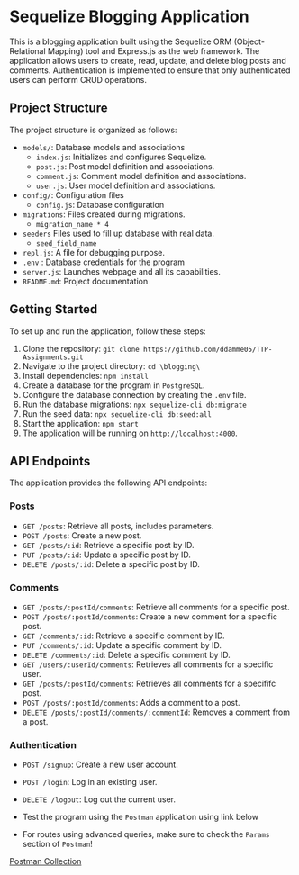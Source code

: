 # Sequelize Blogging Application

This is a blogging application built using the Sequelize ORM (Object-Relational Mapping) tool and Express.js as the web framework. The application allows users to create, read, update, and delete blog posts and comments. Authentication is implemented to ensure that only authenticated users can perform CRUD operations.

## Project Structure

The project structure is organized as follows:

- `models/`: Database models and associations
  - `index.js`: Initializes and configures Sequelize.
  - `post.js`: Post model definition and associations.
  - `comment.js`: Comment model definition and associations.
  - `user.js`: User model definition and associations.
- `config/`: Configuration files
  - `config.js`: Database configuration
- `migrations`: Files created during migrations.
  - `migration_name * 4`
- `seeders` Files used to fill up database with real data.
  - `seed_field_name`
- `repl.js`: A file for debugging purpose.
- `.env` : Database credentials for the program
- `server.js`: Launches webpage and all its capabilities. 
- `README.md`: Project documentation

## Getting Started

To set up and run the application, follow these steps:

1. Clone the repository: `git clone https://github.com/ddamme05/TTP-Assignments.git`
2. Navigate to the project directory: `cd \blogging\`
3. Install dependencies: `npm install`
4. Create a database for the program in `PostgreSQL`.
5. Configure the database connection by creating the `.env` file.
6. Run the database migrations: `npx sequelize-cli db:migrate`
7. Run the seed data: `npx sequelize-cli db:seed:all`
8. Start the application: `npm start`
9. The application will be running on `http://localhost:4000`.

## API Endpoints

The application provides the following API endpoints:

### Posts

- `GET /posts`: Retrieve all posts, includes parameters.
- `POST /posts`: Create a new post.
- `GET /posts/:id`: Retrieve a specific post by ID.
- `PUT /posts/:id`: Update a specific post by ID.
- `DELETE /posts/:id`: Delete a specific post by ID.

### Comments

- `GET /posts/:postId/comments`: Retrieve all comments for a specific post.
- `POST /posts/:postId/comments`: Create a new comment for a specific post.
- `GET /comments/:id`: Retrieve a specific comment by ID.
- `PUT /comments/:id`: Update a specific comment by ID.
- `DELETE /comments/:id`: Delete a specific comment by ID.
- `GET /users/:userId/comments`: Retrieves all comments for a specific user.
- `GET /posts/:postId/comments`: Retrieves all comments for a specififc post.
- `POST /posts/:postId/comments`: Adds a comment to a post.
- `DELETE /posts/:postId/comments/:commentId`: Removes a comment from a post.

### Authentication

- `POST /signup`: Create a new user account.
- `POST /login`: Log in an existing user.
- `DELETE /logout`: Log out the current user.

- Test the program using the `Postman` application using link below

- For routes using advanced queries, make sure to check the `Params` section of `Postman`!

[Postman Collection](https://www.postman.com/ddamme/workspace/ddammepublic/collection/28379527-24982eb2-3f50-4182-9508-685d3e593179?action=share&creator=28379527)